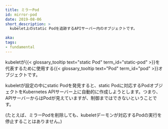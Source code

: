 ```yaml
---
title: ミラーPod
id: mirror-pod
date: 2019-08-06
short_description: >
  kubelet上のstatic Podを追跡するAPIサーバー内のオブジェクトです。

aka: 
tags:
- fundamental
---
```

kubeletが{{< glossary_tooltip text="static Pod" term_id="static-pod" >}}を代表するために使用する{{< glossary_tooltip text="Pod" term_id="pod" >}}オブジェクトです。

<!--more--> 

kubeletが設定の中にstatic Podを発見すると、static Podに対応するPodオブジェクトをKubernetes APIサーバー上に自動的に作成しようとします。つまり、APIサーバーからはPodが見えていますが、制御まではできないということです。

(たとえば、ミラーPodを削除しても、kubeletデーモンが対応するPodの実行を停止することはありません。)
